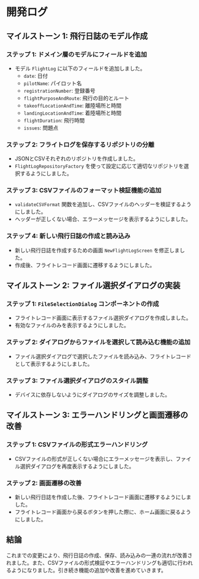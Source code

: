 # 開発ログ

## マイルストーン 1: 飛行日誌のモデル作成

### ステップ 1: ドメイン層のモデルにフィールドを追加

- モデル `FlightLog` に以下のフィールドを追加しました。
  - `date`: 日付
  - `pilotName`: パイロット名
  - `registrationNumber`: 登録番号
  - `flightPurposeAndRoute`: 飛行の目的とルート
  - `takeoffLocationAndTime`: 離陸場所と時間
  - `landingLocationAndTime`: 着陸場所と時間
  - `flightDuration`: 飛行時間
  - `issues`: 問題点

### ステップ 2: フライトログを保存するリポジトリの分離

- JSONとCSVそれぞれのリポジトリを作成しました。
- `FlightLogRepositoryFactory` を使って設定に応じて適切なリポジトリを選択するようにしました。

### ステップ 3: CSVファイルのフォーマット検証機能の追加

- `validateCSVFormat` 関数を追加し、CSVファイルのヘッダーを検証するようにしました。
- ヘッダーが正しくない場合、エラーメッセージを表示するようにしました。

### ステップ 4: 新しい飛行日誌の作成と読み込み

- 新しい飛行日誌を作成するための画面 `NewFlightLogScreen` を修正しました。
- 作成後、フライトレコード画面に遷移するようにしました。

## マイルストーン 2: ファイル選択ダイアログの実装

### ステップ 1: `FileSelectionDialog` コンポーネントの作成

- フライトレコード画面に表示するファイル選択ダイアログを作成しました。
- 有効なファイルのみを表示するようにしました。

### ステップ 2: ダイアログからファイルを選択して読み込む機能の追加

- ファイル選択ダイアログで選択したファイルを読み込み、フライトレコードとして表示するようにしました。

### ステップ 3: ファイル選択ダイアログのスタイル調整

- デバイスに依存しないようにダイアログのサイズを調整しました。

## マイルストーン 3: エラーハンドリングと画面遷移の改善

### ステップ 1: CSVファイルの形式エラーハンドリング

- CSVファイルの形式が正しくない場合にエラーメッセージを表示し、ファイル選択ダイアログを再度表示するようにしました。

### ステップ 2: 画面遷移の改善

- 新しい飛行日誌を作成した後、フライトレコード画面に遷移するようにしました。
- フライトレコード画面から戻るボタンを押した際に、ホーム画面に戻るようにしました。

## 結論

これまでの変更により、飛行日誌の作成、保存、読み込みの一連の流れが改善されました。また、CSVファイルの形式検証やエラーハンドリングも適切に行われるようになりました。引き続き機能の追加や改善を進めていきます。
